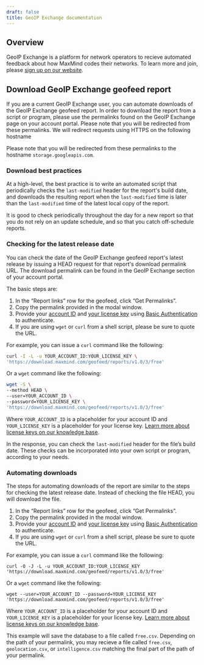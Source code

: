 ```yaml
---
draft: false
title: GeoIP Exchange documentation
---
```


## Overview

GeoIP Exchange is a platform for network operators to recieve automated feedback
about how MaxMind codes their networks. To learn more and join, please
[sign up on our website](https://www.maxmind.com/en/geoip-exchange).

## Download GeoIP Exchange geofeed report

If you are a current GeoIP Exchange user, you can automate downloads of the
GeoIP Exchange geofeed report. In order to download the report from a script or
program, please use the permalinks found on the GeoIP Exchange page on your
account portal. Please note that you will be redirected from these permalinks.
We will redirect requests using HTTPS on the following hostname 

Please note that you will be redirected from these permalinks to the hostname
`storage.googleapis.com`.

### Download best practices

At a high-level, the best practice is to write an automated script that
periodically checks the `last-modified` header for the report's build date, and
downloads the resulting report when the `last-modified` time is later than the
`last-modified` time of the latest local copy of the report.

It is good to check periodically throughout the day for a new report so that you
do not rely on an update schedule, and so that you catch off-schedule reports.

### Checking for the latest release date

You can check the date of the GeoIP Exchange geofeed report's latest release by
issuing a HEAD request for that report's download permalink URL. The download
permalink can be found in the GeoIP Exchange section of your account portal.

The basic steps are:

1. In the “Report links” row for the geofeed, click “Get Permalinks”.
2. Copy the permalink provided in the modal window.
3. Provide your
   [account ID](https://support.maxmind.com/hc/en-us/articles/4412951066779-Find-my-Account-ID)
   and
   [your license key](https://www.maxmind.com/en/accounts/current/license-key)
   using
   [Basic Authentication](https://en.wikipedia.org/wiki/Basic_access_authentication)
   to authenticate.
4. If you are using `wget` or `curl` from a shell script, please be sure to
   quote the URL.

For example, you can issue a `curl` command like the following:

```bash
curl -I -L -u YOUR_ACCOUNT_ID:YOUR_LICENSE_KEY \
'https://download.maxmind.com/geofeed/reports/v1.0/3/free'
```

Or a `wget` command like the following:

```bash
wget -S \
--method HEAD \
--user=YOUR_ACCOUNT_ID \
--password=YOUR_LICENSE_KEY \
'https://download.maxmind.com/geofeed/reports/v1.0/3/free'
```

Where `YOUR_ACCOUNT_ID` is a placeholder for your account ID and
`YOUR_LICENSE_KEY` is a placeholder for your license key.
[Learn more about license keys on our knowledge base](https://support.maxmind.com/hc/en-us/articles/4407116112539-Using-License-Keys).

In the response, you can check the `last-modified` header for the file’s build
date. These checks can be incorporated into your own script or program,
according to your needs.

### Automating downloads

The steps for automating downloads of the report are similar to the steps for
checking the latest release date. Instead of checking the file HEAD, you will
download the file.

1. In the “Report links” row for the geofeed, click “Get Permalinks”.
2. Copy the permalink provided in the modal window.
3. Provide your
   [account ID](https://support.maxmind.com/hc/en-us/articles/4412951066779-Find-my-Account-ID)
   and
   [your license key](https://www.maxmind.com/en/accounts/current/license-key)
   using
   [Basic Authentication](https://en.wikipedia.org/wiki/Basic_access_authentication)
   to authenticate.
4. If you are using `wget` or `curl` from a shell script, please be sure to
   quote the URL.

For example, you can issue a `curl` command like the following:

```shell
curl -O -J -L -u YOUR_ACCOUNT_ID:YOUR_LICENSE_KEY 'https://download.maxmind.com/geofeed/reports/v1.0/3/free'
```

Or a `wget` command like the following:

```shell
wget --user=YOUR_ACCOUNT_ID --password=YOUR_LICENSE_KEY 'https://download.maxmind.com/geofeed/reports/v1.0/3/free'
```

Where `YOUR_ACCOUNT_ID` is a placeholder for your account ID and
`YOUR_LICENSE_KEY` is a placeholder for your license key.
[Learn more about license keys on our knowledge base](https://support.maxmind.com/hc/en-us/articles/4407116112539-Using-License-Keys).

This example will save the database to a file called `free.csv`. Depending on
the path of your permalink, you may recieve a file called `free.csv`,
`geolocation.csv`, or `intelligence.csv` matching the final part of the path of
your permalink.
